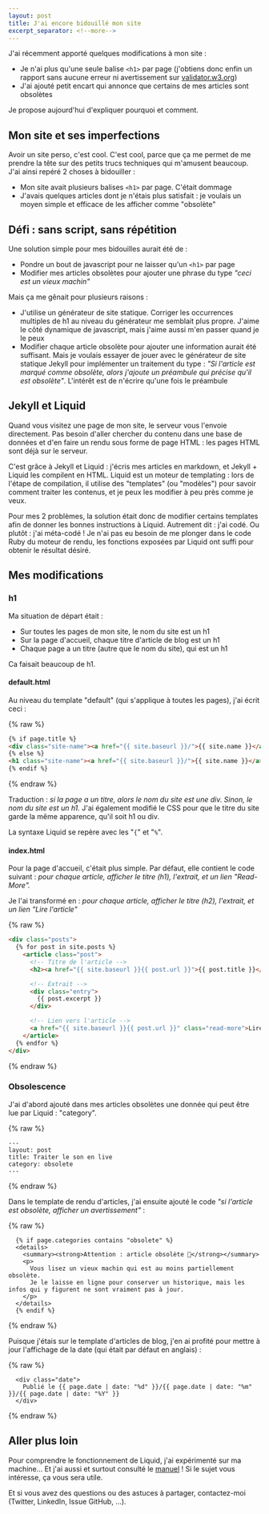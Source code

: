 ```yaml
---
layout: post
title: J'ai encore bidouillé mon site
excerpt_separator: <!--more-->
---
```


J'ai récemment apporté quelques modifications à mon site : 
- Je n'ai plus qu'une seule balise `<h1>` par page (j'obtiens donc enfin un rapport sans aucune erreur ni avertissement sur [validator.w3.org](https://validator.w3.org))
- J'ai ajouté petit encart qui annonce que certains de mes articles sont obsolètes

Je propose aujourd'hui d'expliquer pourquoi et comment.
<!--more-->

## Mon site et ses imperfections
Avoir un site perso, c'est cool.
C'est cool, parce que ça me permet de me prendre la tête sur des petits trucs techniques qui m'amusent beaucoup.
J'ai ainsi repéré 2 choses à bidouiller : 
- Mon site avait plusieurs balises `<h1>` par page. C'était dommage
- J'avais quelques articles dont je n'étais plus satisfait : je voulais un moyen simple et efficace de les afficher comme "obsolète"

## Défi : sans script, sans répétition
Une solution simple pour mes bidouilles aurait été de : 
- Pondre un bout de javascript pour ne laisser qu'un `<h1>` par page
- Modifier mes articles obsolètes pour ajouter une phrase du type *"ceci est un vieux machin"*

Mais ça me gênait pour plusieurs raisons :
- J'utilise un générateur de site statique. Corriger les occurrences multiples de h1 au niveau du générateur me semblait plus propre. J'aime le côté dynamique de javascript, mais j'aime aussi m'en passer quand je le peux
- Modifier chaque article obsolète pour ajouter une information aurait été suffisant. Mais je voulais essayer de jouer avec le générateur de site statique Jekyll pour implémenter un traitement du type : *"Si l'article est marqué comme obsolète, alors j'ajoute un préambule qui précise qu'il est obsolète"*. L'intérêt est de n'écrire qu'une fois le préambule

## Jekyll et Liquid
Quand vous visitez une page de mon site, le serveur vous l'envoie directement.
Pas besoin d'aller chercher du contenu dans une base de données et d'en faire un rendu sous forme de page HTML : les pages HTML sont déjà sur le serveur.

C'est grâce à Jekyll et Liquid : j'écris mes articles en markdown, et Jekyll + Liquid les compilent en HTML.
Liquid est un moteur de templating : lors de l'étape de compilation, il utilise des "templates" (ou "modèles") pour savoir comment traiter les contenus, et je peux les modifier à peu près comme je veux.

Pour mes 2 problèmes, la solution était donc de modifier certains templates afin de donner les bonnes instructions à Liquid.
Autrement dit : j'ai codé.
Ou plutôt : j'ai méta-codé ! 
Je n'ai pas eu besoin de me plonger dans le code Ruby du moteur de rendu, les fonctions exposées par Liquid ont suffi pour obtenir le résultat désiré.


## Mes modifications
### h1
Ma situation de départ était : 
- Sur toutes les pages de mon site, le nom du site est un h1
- Sur la page d'accueil, chaque titre d'article de blog est un h1
- Chaque page a un titre (autre que le nom du site), qui est un h1

Ca faisait beaucoup de h1.

#### default.html
Au niveau du template "default" (qui s'applique à toutes les pages), j'ai écrit ceci : 

{% raw %}
```html
{% if page.title %}
<div class="site-name"><a href="{{ site.baseurl }}/">{{ site.name }}</a></div>
{% else %}
<h1 class="site-name"><a href="{{ site.baseurl }}/">{{ site.name }}</a></h1>
{% endif %}
```
{% endraw %}

Traduction : *si la page a un titre, alors le nom du site est une div. Sinon, le nom du site est un h1.*
J'ai également modifié le CSS pour que le titre du site garde la même apparence, qu'il soit h1 ou div.

La syntaxe Liquid se repère avec les "`{`" et "`%`".

#### index.html
Pour la page d'accueil, c'était plus simple. 
Par défaut, elle contient le code suivant : *pour chaque article, afficher le titre (h1), l'extrait, et un lien "Read-More".*

Je l'ai transformé en : *pour chaque article, afficher le titre (h2), l'extrait, et un lien "Lire l'article"*

{% raw %}
```html
<div class="posts">
  {% for post in site.posts %}
    <article class="post">
      <!-- Titre de l'article -->
      <h2><a href="{{ site.baseurl }}{{ post.url }}">{{ post.title }}</a></h2>

      <!-- Extrait -->
      <div class="entry">
        {{ post.excerpt }}
      </div>

      <!-- Lien vers l'article -->
      <a href="{{ site.baseurl }}{{ post.url }}" class="read-more">Lire l'article</a>
    </article>
  {% endfor %}
</div>
```
{% endraw %}

### Obsolescence
J'ai d'abord ajouté dans mes articles obsolètes une donnée qui peut être lue par Liquid : "category". 

{% raw %}
``` liquid
---
layout: post
title: Traiter le son en live
category: obsolete
---
```
{% endraw %}

Dans le template de rendu d'articles, j'ai ensuite ajouté le code *"si l'article est obsolète, afficher un avertissement"* :

{% raw %}
``` liquid
  {% if page.categories contains "obsolete" %}
  <details>
    <summary><strong>Attention : article obsolète 📜</strong></summary>
    <p>
      Vous lisez un vieux machin qui est au moins partiellement obsolète.
      Je le laisse en ligne pour conserver un historique, mais les infos qui y figurent ne sont vraiment pas à jour.
    </p>
  </details>
  {% endif %}
```
{% endraw %}

Puisque j'étais sur le template d'articles de blog, j'en ai profité pour mettre à jour l'affichage de la date (qui était par défaut en anglais) : 

{% raw %}
``` liquid
  <div class="date">
    Publié le {{ page.date | date: "%d" }}/{{ page.date | date: "%m" }}/{{ page.date | date: "%Y" }}
  </div>
```
{% endraw %}

## Aller plus loin
Pour comprendre le fonctionnement de Liquid, j'ai expérimenté sur ma machine...
Et j'ai aussi et surtout consulté le [manuel](https://jekyllrb.com/docs/liquid/) !
Si le sujet vous intéresse, ça vous sera utile.

Et si vous avez des questions ou des astuces à partager, contactez-moi (Twitter, LinkedIn, Issue GitHub, ...).

